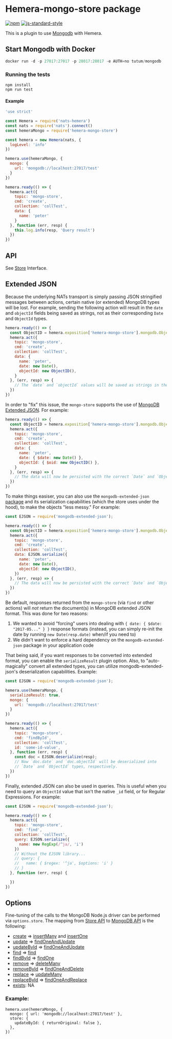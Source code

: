 # Hemera-mongo-store package

[![npm](https://img.shields.io/npm/v/hemera-mongo-store.svg?maxAge=3600)](https://www.npmjs.com/package/hemera-mongo-store)
[![js-standard-style](https://img.shields.io/badge/code%20style-standard-brightgreen.svg)](http://standardjs.com)

This is a plugin to use [Mongodb](https://www.mongodb.com/) with Hemera.

## Start Mongodb with Docker

```js
docker run -d -p 27017:27017 -p 28017:28017 -e AUTH=no tutum/mongodb
```

### Running the tests

```
npm install
npm run test
```

#### Example

```js
'use strict'

const Hemera = require('nats-hemera')
const nats = require('nats').connect()
const hemeraMongo = require('hemera-mongo-store')

const hemera = new Hemera(nats, {
  logLevel: 'info'
})

hemera.use(hemeraMongo, {
  mongo: {
    url: 'mongodb://localhost:27017/test'
  }
})

hemera.ready(() => {
  hemera.act({
    topic: 'mongo-store',
    cmd: 'create',
    collection: 'collTest',
    data: {
      name: 'peter'
    }
  }, function (err, resp) {
    this.log.info(resp, 'Query result')
  })
})

```

## API

See [Store](https://github.com/hemerajs/hemera/tree/master/packages/hemera-store) Interface.

## Extended JSON
Because the underlying NATs transport is simply passing JSON stringified messages between actions, certain native (or extended) MongoDB types will be lost. For example, sending the following action will result in the `date` and `objectId` fields being saved as strings, not as their corresponding `Date` and `ObjectId` types.
```js
hemera.ready(() => {
  const ObjectID = hemera.exposition['hemera-mongo-store'].mongodb.ObjectID
  hemera.act({
    topic: 'mongo-store',
    cmd: 'create',
    collection: 'collTest',
    data: {
      name: 'peter',
      date: new Date(),
      objectId: new ObjectID(),
    }
  }, (err, resp) => {
    // The `date` and `objectId` values will be saved as strings in the database!
  })
})
```
In order to "fix" this issue, the `mongo-store` supports the use of [MongoDB Extended JSON](https://docs.mongodb.com/manual/reference/mongodb-extended-json/). For example:
```js
hemera.ready(() => {
  const ObjectID = hemera.exposition['hemera-mongo-store'].mongodb.ObjectID
  hemera.act({
    topic: 'mongo-store',
    cmd: 'create',
    collection: 'collTest',
    data: {
      name: 'peter',
      date: { $date: new Date() },
      objectId: { $oid: new ObjectID() },
    }
  }, (err, resp) => {
    // The data will now be persisted with the correct `Date` and `ObjectId` types.
  })
})
```
To make things easiser, you can also use the `mongodb-extended-json` [package](https://www.npmjs.com/package/mongodb-extended-json) and its serialization capabilities (which the store uses under the hood), to make the objects "less messy." For example:
```js
const EJSON = require('mongodb-extended-json');

hemera.ready(() => {
  const ObjectID = hemera.exposition['hemera-mongo-store'].mongodb.ObjectID
  hemera.act({
    topic: 'mongo-store',
    cmd: 'create',
    collection: 'collTest',
    data: EJSON.serialize({
      name: 'peter',
      date: new Date(),
      objectId: new ObjectID(),
    })
  }, (err, resp) => {
    // The data will now be persisted with the correct `Date` and `ObjectId` types.
  })
})
```

Be default, responses returned from the `mongo-store` (via `find` or other actions) will *not* return the document(s) in MongoDB extended JSON format. This was done for two reasons:
1. We wanted to avoid "forcing" users into dealing with `{ date: { $date: "2017-05..." } }` response formats (instead, you can simply re-init the date by running `new Date(resp.date)` when/if you need to)
2. We didn't want to enforce a hard dependency on the `mongodb-extended-json` package in your application code

That being said, if you want responses to be converted into extended format, you can enable the `serializeResult` plugin option. Also, to "auto-magically" convert all extended types, you can utilize mongodb-extended-json's deserialization capabilities. Example:
```js
const EJSON = require('mongodb-extended-json');

hemera.use(hemeraMongo, {
  serializeResult: true,
  mongo: {
    url: 'mongodb://localhost:27017/test'
  }
})

hemera.ready(() => {
  hemera.act({
    topic: 'mongo-store',
    cmd: 'findById',
    collection: 'collTest',
    id: 'some-id-value',
  }, function (err, resp) {
    const doc = EJSON.deserialize(resp);
    // Now `doc.date` and `doc.objectId` will be deserialized into
    // `Date` and `ObjectId` types, respectively.
  })
})
```
Finally, extended JSON can also be used in queries. This is useful when you need to query an `ObjectId` value that isn't the native `_id` field, or for Regular Expressions. For example:
```js
const EJSON = require('mongodb-extended-json');

hemera.ready(() => {
  hemera.act({
    topic: 'mongo-store',
    cmd: 'find',
    collection: 'collTest',
    query: EJSON.serialize({
      name: new RegExp(/^ja/, 'i')
    })
    // Without the EJSON library...
    // query: {
    //   name: { $regex: '^ja', $options: 'i' }
    // }
  }, function (err, resp) {

  })
})
```

## Options

Fine-tuning of the calls to the MongoDB Node.js driver can be performed via `options.store`. The mapping from [Store API](https://github.com/hemerajs/hemera/tree/master/packages/hemera-store#store-api) to [MongoDB API](http://mongodb.github.io/node-mongodb-native/2.2/api/) is the following:
* [create](https://github.com/hemerajs/hemera/tree/master/packages/hemera-store#create) => [insertMany](http://mongodb.github.io/node-mongodb-native/2.2/api/Collection.html#insertMany) and [insertOne](http://mongodb.github.io/node-mongodb-native/2.2/api/Collection.html#insertOne)
* [update](https://github.com/hemerajs/hemera/tree/master/packages/hemera-store#update) => [findOneAndUpdate](http://mongodb.github.io/node-mongodb-native/2.2/api/Collection.html#findOneAndUpdate)
* [updateById](https://github.com/hemerajs/hemera/tree/master/packages/hemera-store#updatebyid) => [findOneAndUpdate](http://mongodb.github.io/node-mongodb-native/2.2/api/Collection.html#findOneAndUpdate)
* [find](https://github.com/hemerajs/hemera/tree/master/packages/hemera-store#find) => [find](http://mongodb.github.io/node-mongodb-native/2.2/api/Collection.html#find)
* [findById](https://github.com/hemerajs/hemera/tree/master/packages/hemera-store#findbyid) => [findOne](http://mongodb.github.io/node-mongodb-native/2.2/api/Collection.html#findOne)
* [remove](https://github.com/hemerajs/hemera/tree/master/packages/hemera-store#remove) => [deleteMany](http://mongodb.github.io/node-mongodb-native/2.2/api/Collection.html#deleteMany)
* [removeById](https://github.com/hemerajs/hemera/tree/master/packages/hemera-store#removebyid) => [findOneAndDelete](http://mongodb.github.io/node-mongodb-native/2.2/api/Collection.html#findOneAndDelete)
* [replace](https://github.com/hemerajs/hemera/tree/master/packages/hemera-store#replace) => [updateMany](http://mongodb.github.io/node-mongodb-native/2.2/api/Collection.html#updateMany)
* [replaceById](https://github.com/hemerajs/hemera/tree/master/packages/hemera-store#replacebyid) => [findOneAndReplace](http://mongodb.github.io/node-mongodb-native/2.2/api/Collection.html#findOneAndReplace)
* [exists](https://github.com/hemerajs/hemera/tree/master/packages/hemera-store#exists): NA

### Example:

```
hemera.use(hemeraMongo, {
  mongo: { url: 'mongodb://localhost:27017/test' },
  store: {
    updateById: { returnOriginal: false },
  },
})
```
